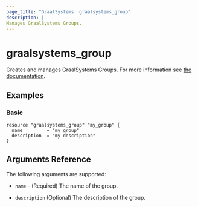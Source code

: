 ```yaml
---
page_title: "GraalSystems: graalsystems_group"
description: |-
Manages GraalSystems Groups.
---
```


# graalsystems_group

Creates and manages GraalSystems Groups.
For more information see [the documentation](https://docs.dev.graal.systems/).

## Examples

### Basic

```hcl
resource "graalsystems_group" "my_group" {
  name         = "my group"
  description  = "my description"
}

```

## Arguments Reference

The following arguments are supported:

- `name` - (Required) The name of the group.

- `description` (Optional) The description of the group.